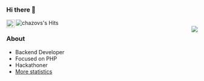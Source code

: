 ### Hi there 👋
<a href="https://www.linkedin.com/in/chazov-sergey/">
  <img align="left" alt="chazovs's Linkdein" width="22px" src="https://cdn.jsdelivr.net/npm/simple-icons@v3/icons/linkedin.svg" />
</a>
<img align="left" alt="chazovs's Hits" src="https://hits.seeyoufarm.com/api/count/incr/badge.svg?url=https%3A%2F%2Fgithub.com%2Fchazovs" />
<br />
<img align='right' src="https://github-readme-stats.vercel.app/api?username=chazovs&show_icons=true">

### About
- Backend Developer
- Focused on PHP
- Hackathoner
- <a href="https://profile-summary-for-github.com/user/chazovs">More statistics</a>
<!--
**Chazovs/chazovs** is a ✨ _special_ ✨ repository because its `README.md` (this file) appears on your GitHub profile.

Here are some ideas to get you started:

- 🔭 I’m currently working on ...
- 🌱 I’m currently learning ...
- 👯 I’m looking to collaborate on ...
- 🤔 I’m looking for help with ...
- 💬 Ask me about ...
- 📫 How to reach me: ...
- 😄 Pronouns: ...
- ⚡ Fun fact: ...
-->
